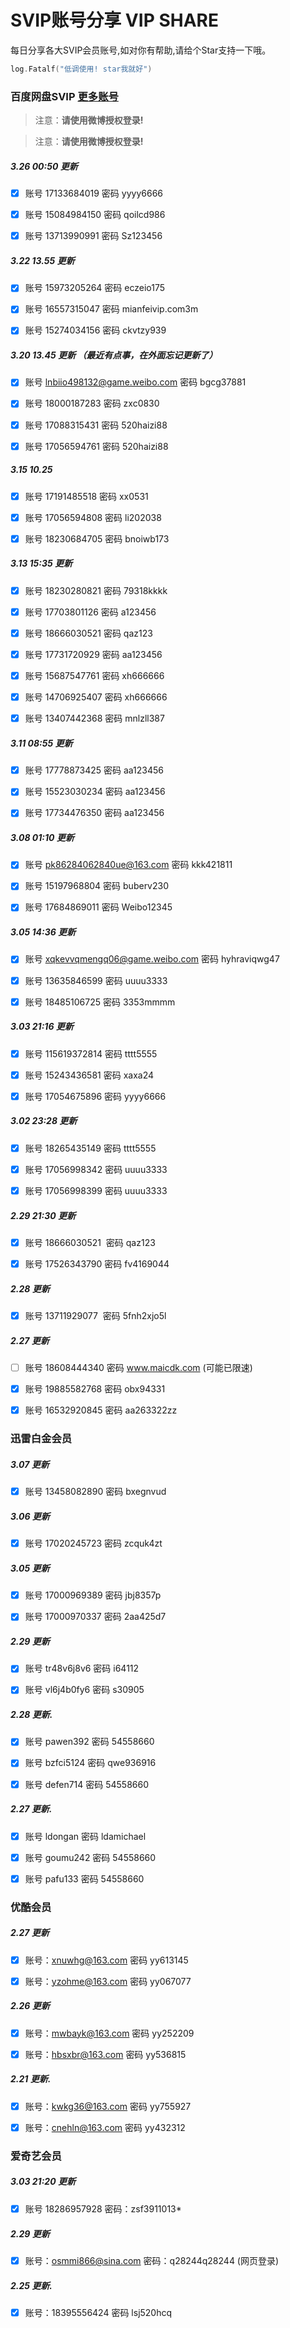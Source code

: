 # SVIP账号分享 VIP SHARE

每日分享各大SVIP会员账号,如对你有帮助,请给个Star支持一下哦。

```go
log.Fatalf("低调使用! star我就好")
```

### 百度网盘SVIP [更多账号](https://goyoka.com/wangpan)

> 注意：**请使用微博授权登录!**

> 注意：**请使用微博授权登录!**

##### 3.26 00:50 更新

- [x] 账号 17133684019 密码 yyyy6666

- [x] 账号 15084984150 密码 qoilcd986

- [x] 账号 13713990991 密码 Sz123456

##### 3.22 13.55 更新

- [x] 账号 15973205264 密码 eczeio175

- [x] 账号 16557315047 密码 mianfeivip.com3m

- [x] 账号 15274034156 密码 ckvtzy939


##### 3.20 13.45 更新 （最近有点事，在外面忘记更新了）

- [x] 账号 lnbiio498132@game.weibo.com 密码 bgcg37881

- [x] 账号 18000187283 密码 zxc0830

- [x] 账号 17088315431 密码 520haizi88

- [x] 账号 17056594761 密码 520haizi88

##### 3.15 10.25

- [x] 账号 17191485518 密码 xx0531

- [x] 账号 17056594808 密码 li202038

- [x] 账号 18230684705 密码 bnoiwb173

##### 3.13 15:35 更新

- [x] 账号 18230280821 密码 79318kkkk

- [x] 账号 17703801126 密码 a123456

- [x] 账号 18666030521 密码 qaz123

- [x] 账号 17731720929 密码 aa123456

- [x] 账号 15687547761 密码 xh666666

- [x] 账号 14706925407 密码 xh666666

- [x] 账号 13407442368 密码 mnlzll387

##### 3.11 08:55 更新

- [x] 账号 17778873425 密码 aa123456

- [x] 账号 15523030234 密码 aa123456
   
- [x] 账号 17734476350 密码 aa123456

##### 3.08 01:10 更新

- [x] 账号 pk86284062840ue@163.com 密码 kkk421811

- [x] 账号 15197968804 密码 buberv230

- [x] 账号 17684869011 密码 Weibo12345

##### 3.05 14:36 更新

- [x] 账号 xqkevvqmengq06@game.weibo.com 密码 hyhraviqwg47 

- [x] 账号 13635846599 密码 uuuu3333

- [x] 账号 18485106725 密码 3353mmmm

##### 3.03 21:16 更新

- [x] 账号 115619372814 密码 tttt5555

- [x] 账号 15243436581 密码 xaxa24

- [x] 账号 17054675896 密码 yyyy6666

##### 3.02 23:28 更新

- [x] 账号 18265435149 密码 tttt5555

- [x] 账号 17056998342 密码 uuuu3333

- [x] 账号 17056998399 密码 uuuu3333

##### 2.29 21:30 更新

- [x] 账号 18666030521  密码 qaz123 

- [x] 账号 17526343790 密码 fv4169044

##### 2.28 更新

- [x] 账号 13711929077  密码 5fnh2xjo5l 


##### 2.27 更新

- [ ] 账号 18608444340 密码 www.maicdk.com   (可能已限速)

- [x] 账号 19885582768 密码 obx94331

- [x] 账号 16532920845 密码 aa263322zz

### 迅雷白金会员

##### 3.07 更新

- [x] 账号 13458082890 密码 bxegnvud

##### 3.06 更新

- [x] 账号 17020245723 密码 zcquk4zt

##### 3.05 更新

- [x] 账号 17000969389 密码 jbj8357p

- [x] 账号 17000970337 密码 2aa425d7

##### 2.29 更新

- [x] 账号 tr48v6j8v6 密码 i64112

- [x] 账号 vl6j4b0fy6 密码 s30905

##### 2.28 更新.

- [x] 账号 pawen392 密码 54558660

- [x] 账号 bzfci5124 密码 qwe936916

- [x] 账号 defen714 密码 54558660

##### 2.27 更新.

- [x] 账号 ldongan 密码 ldamichael

- [x] 账号 goumu242 密码 54558660

- [x] 账号 pafu133 密码 54558660

### 优酷会员

##### 2.27 更新

- [x] 账号：xnuwhg@163.com 密码 yy613145

- [x] 账号：yzohme@163.com 密码 yy067077

##### 2.26 更新

- [x] 账号：mwbayk@163.com 密码 yy252209

- [x] 账号：hbsxbr@163.com 密码 yy536815

##### 2.21 更新.

- [x] 账号：kwkg36@163.com 密码 yy755927

- [x] 账号：cnehln@163.com 密码 yy432312

### 爱奇艺会员

##### 3.03 21:20 更新

- [x] 账号 18286957928 密码：zsf3911013*

##### 2.29 更新

- [x] 账号：osmmi866@sina.com 密码：q28244q28244 (网页登录)

##### 2.25 更新. 

- [x] 账号：18395556424 密码 lsj520hcq

